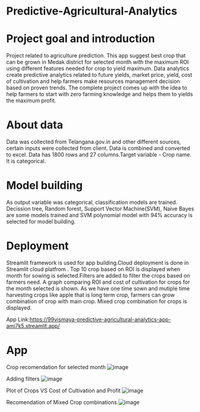 # Predictive-Agricultural-Analytics

# Project goal and introduction

Project related to agriculture prediction. This app suggest best crop that can be grown in Medak district for selected month with the maximum ROI using different features needed for crop to yield maximum.
Data analytics create predictive analytics related to future yields, market price, yield, cost of cultivation and help farmers make resources management decision based on proven trends.
The complete project comes up with the idea to help farmers to start with zero farming knowledge and helps them to yields the maximum profit.


# About data

Data was collected from Telangana.gov.in and other different sources, certain inputs were collected from client. Data is combined and converted to excel. Data has 1800 rows and 27 columns.Target variable - Crop name. It is categorical.

# Model building

As output variable was categorical, classification models are trained. Decission tree, Random forest, Support Vector Machine(SVM), Naive Bayes are some models trained and SVM polynomial model with 94% accuracy is selected for model building.

# Deployment

Streamlit framework is used for app building.Cloud deployment is done in Streamlit cloud platfrom . Top 10 crop based on ROI is displayed when month for sowing is selected.Filters are added to filter the crops based on farmers need. A graph comparing ROI and cost of cultivation for crops for the month selected is shown. As we have one time sown and mutiple time harvesting crops like apple that is long term crop, farmers can grow combination of crop with main crop. Mixed crop combination for crops is displayed.

App Link:https://99vismaya-predictive-agricultural-analytics-app-ami7k5.streamlit.app/

# App 
Crop recomendation for selected month
![image](https://user-images.githubusercontent.com/106010576/211984736-f8e95091-dc92-45e6-ab1e-44cf24ea8088.png)


Adding filters
![image](https://user-images.githubusercontent.com/106010576/211984806-9f27fe00-63de-49c8-a85b-d404f43b89ea.png)


Plot of Crops VS Cost of Cultivation and Profit
![image](https://user-images.githubusercontent.com/106010576/211984838-ea5a5054-1b32-4dba-8472-5fd6089ffb4c.png)


Recomendation of Mixed Crop combinations
![image](https://user-images.githubusercontent.com/106010576/211984857-b7417d89-dfe8-4135-b506-ccf511d62016.png)

